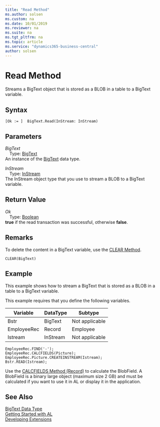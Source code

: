 ```yaml
---
title: "Read Method"
ms.author: solsen
ms.custom: na
ms.date: 10/01/2019
ms.reviewer: na
ms.suite: na
ms.tgt_pltfrm: na
ms.topic: article
ms.service: "dynamics365-business-central"
author: solsen
---
```

[//]: # (START>DO_NOT_EDIT)
[//]: # (IMPORTANT:Do not edit any of the content between here and the END>DO_NOT_EDIT.)
[//]: # (Any modifications should be made in the .xml files in the ModernDev repo.)
# Read Method
Streams a BigText object that is stored as a BLOB in a table to a BigText variable.


## Syntax
```
[Ok := ]  BigText.Read(InStream: InStream)
```
## Parameters
*BigText*  
&emsp;Type: [BigText](bigtext-data-type.md)  
An instance of the [BigText](bigtext-data-type.md) data type.  

*InStream*  
&emsp;Type: [InStream](../instream/instream-data-type.md)  
The InStream object type that you use to stream a BLOB to a BigText variable.  


## Return Value
*Ok*  
&emsp;Type: [Boolean](../boolean/boolean-data-type.md)  
**true** if the read transaction was successful, otherwise **false**.  


[//]: # (IMPORTANT: END>DO_NOT_EDIT)

## Remarks  
 To delete the content in a BigText variable, use the [CLEAR Method](../../methods-auto/system/system-clear-joker-method.md).  
  
```  
CLEAR(BigText)  
```  
  
## Example  
 This example shows how to stream a BigText that is stored as a BLOB in a table to a BigText variable.  
  
 This example requires that you define the following variables.  
  
|Variable|DataType|Subtype|  
|--------------|--------------|-------------|  
|Bstr|BigText|Not applicable|  
|EmployeeRec|Record|Employee|  
|Istream|InStream|Not applicable|  
  
```  
EmployeeRec.FIND('-');  
EmployeeRec.CALCFIELDS(Picture);  
EmployeeRec.Picture.CREATEINSTREAM(Istream);  
Bstr.READ(Istream);  
```  
  
 Use the [CALCFIELDS Method \(Record\)](../../methods-auto/record/record-calcfields-method.md) to calculate the BlobField. A BlobField is a binary large object \(maximum size 2 GB\) and must be calculated if you want to use it in AL or display it in the application.  

## See Also
[BigText Data Type](bigtext-data-type.md)  
[Getting Started with AL](../../devenv-get-started.md)  
[Developing Extensions](../../devenv-dev-overview.md)